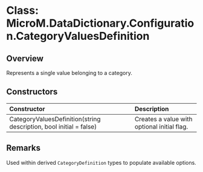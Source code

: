 # Class: MicroM.DataDictionary.Configuration.CategoryValuesDefinition

## Overview
Represents a single value belonging to a category.

## Constructors
| Constructor | Description |
|:--|:--|
| CategoryValuesDefinition(string description, bool initial = false) | Creates a value with optional initial flag.

## Remarks
Used within derived `CategoryDefinition` types to populate available options.
